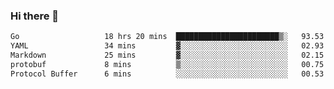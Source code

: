 ### Hi there 👋

<!--
**yeya24/yeya24** is a ✨ _special_ ✨ repository because its `README.md` (this file) appears on your GitHub profile.

Here are some ideas to get you started:

- 🔭 I’m currently working on ...
- 🌱 I’m currently learning ...
- 👯 I’m looking to collaborate on ...
- 🤔 I’m looking for help with ...
- 💬 Ask me about ...
- 📫 How to reach me: ...
- 😄 Pronouns: ...
- ⚡ Fun fact: ...
-->

<!--START_SECTION:waka-->

```txt
Go                   18 hrs 20 mins  ███████████████████████▒░   93.53 %
YAML                 34 mins         ▓░░░░░░░░░░░░░░░░░░░░░░░░   02.93 %
Markdown             25 mins         ▓░░░░░░░░░░░░░░░░░░░░░░░░   02.15 %
protobuf             8 mins          ▒░░░░░░░░░░░░░░░░░░░░░░░░   00.75 %
Protocol Buffer      6 mins          ░░░░░░░░░░░░░░░░░░░░░░░░░   00.53 %
```

<!--END_SECTION:waka-->
